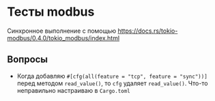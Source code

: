 # Тесты modbus

Синхронное выполнение с помощью https://docs.rs/tokio-modbus/0.4.0/tokio_modbus/index.html

## Вопросы

* Когда добавляю `#[cfg(all(feature = "tcp", feature = "sync"))]` перед методом `read_value()`, то `cfg` удаляет `read_value()`. Что-то неправильно настраиваю в `Cargo.toml`
